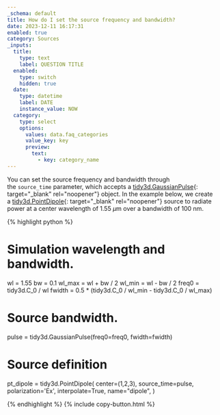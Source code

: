 ```yaml
---
_schema: default
title: How do I set the source frequency and bandwidth?
date: 2023-12-11 16:17:31
enabled: true
category: Sources
_inputs:
  title:
    type: text
    label: QUESTION TITLE
  enabled:
    type: switch
    hidden: true
  date:
    type: datetime
    label: DATE
    instance_value: NOW
  category:
    type: select
    options:
      values: data.faq_categories
      value_key: key
      preview:
        text:
          - key: category_name
---
```

You can set the source frequency and bandwidth through the&nbsp;`source_time`&nbsp;parameter, which accepts a&nbsp;[tidy3d.GaussianPulse](https://docs.flexcompute.com/projects/tidy3d/en/latest/api/_autosummary/tidy3d.GaussianPulse.html){: target="_blank" rel="noopener"}&nbsp;object. In the example below, we create a&nbsp;[tidy3d.PointDipole](https://docs.flexcompute.com/projects/tidy3d/en/latest/api/_autosummary/tidy3d.PointDipole.html){: target="_blank" rel="noopener"}&nbsp;source to radiate power at a center wavelength of 1.55 $\mu$m over a bandwidth of 100 nm.

<div markdown class="code-snippet">{% highlight python %}

# Simulation wavelength and bandwidth.
wl = 1.55
bw = 0.1
wl_max = wl + bw / 2
wl_min = wl - bw / 2
freq0 = tidy3d.C_0 / wl
fwidth = 0.5 * (tidy3d.C_0 / wl_min - tidy3d.C_0 / wl_max)

# Source bandwidth.
pulse = tidy3d.GaussianPulse(freq0=freq0, fwidth=fwidth)

# Source definition
pt_dipole = tidy3d.PointDipole(
  center=(1,2,3),
  source_time=pulse,
  polarization='Ex',
  interpolate=True,
  name="dipole",
)

{% endhighlight %}
{% include copy-button.html %}</div>